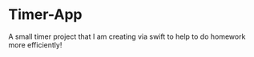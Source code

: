# Timer-App
A small timer project that I am creating via swift to help to do homework more efficiently!
